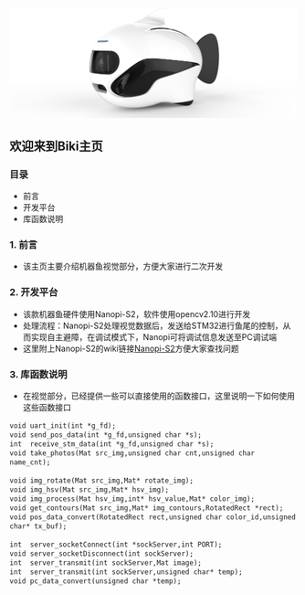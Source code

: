 ![img](/biki.png)

## 欢迎来到Biki主页<br>

### 目录

- 前言
- 开发平台
- 库函数说明

### 1. 前言
- 该主页主要介绍机器鱼视觉部分，方便大家进行二次开发<br>

### 2. 开发平台
- 该款机器鱼硬件使用Nanopi-S2，软件使用opencv2.10进行开发<br>
- 处理流程：Nanopi-S2处理视觉数据后，发送给STM32进行鱼尾的控制，从而实现自主避障，在调试模式下，Nanopi可将调试信息发送至PC调试端<br>
- 这里附上Nanopi-S2的wiki链接[Nanopi-S2](http://wiki.friendlyarm.com/wiki/index.php/NanoPi_S2/zh)方便大家查找问题

### 3. 库函数说明
- 在视觉部分，已经提供一些可以直接使用的函数接口，这里说明一下如何使用这些函数接口

```
void uart_init(int *g_fd);
void send_pos_data(int *g_fd,unsigned char *s);
int  receive_stm_data(int *g_fd,unsigned char *s);
void take_photos(Mat src_img,unsigned char cnt,unsigned char name_cnt);

void img_rotate(Mat src_img,Mat* rotate_img);
void img_hsv(Mat src_img,Mat* hsv_img);
void img_process(Mat hsv_img,int* hsv_value,Mat* color_img);
void get_contours(Mat src_img,Mat* img_contours,RotatedRect *rect);
void pos_data_convert(RotatedRect rect,unsigned char color_id,unsigned char* tx_buf);

int  server_socketConnect(int *sockServer,int PORT);
void server_socketDisconnect(int sockServer);
int  server_transmit(int sockServer,Mat image);
int  server_transmit(int sockServer,unsigned char* temp);
void pc_data_convert(unsigned char *temp);
```

